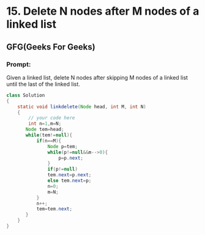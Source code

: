 # 15. Delete N nodes after M nodes of a linked list
## GFG(Geeks For Geeks)
### Prompt:
Given a linked list, delete N nodes after skipping M nodes of a linked list until the last of the linked list.

```java
class Solution
{
    static void linkdelete(Node head, int M, int N)
    {
        // your code here
        int n=1,m=N;
       Node tem=head;
       while(tem!=null){
           if(n==M){
               Node p=tem;
               while(p!=null&&m-->0){
                   p=p.next;
               }
               if(p!=null)
               tem.next=p.next;
               else tem.next=p;
               n=0;
               m=N;
           }
           n++;
           tem=tem.next;
       }
    }
}

```
